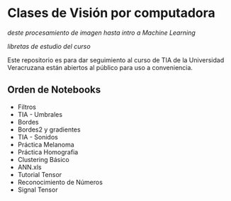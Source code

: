 # Clases de Visión por computadora 

_deste procesamiento de imagen hasta intro a Machine Learning_

*libretas de estudio del curso*

Este repositorio es para dar seguimiento al curso de TIA de la Universidad Veracruzana
están abiertos al público para uso a conveniencia.

## Orden de Notebooks 

- Filtros
- TIA - Umbrales 
- Bordes
- Bordes2 y gradientes
- TIA - Sonidos
- Práctica Melanoma
- Práctica Homografia
- Clustering Básico
- ANN.xls
- Tutorial Tensor
- Reconocimiento de Números
- Signal Tensor



